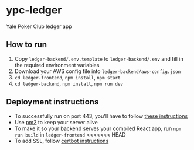 # ypc-ledger
Yale Poker Club ledger app

## How to run
1. Copy `ledger-backend/.env.template` to `ledger-backend/.env` and fill in the required environment variables
2. Download your AWS config file into `ledger-backend/aws-config.json`
3. `cd ledger-frontend`, `npm install`, `npm start`
4. `cd ledger-backend`, `npm install`, `npm run dev`

## Deployment instructions
- To successfully run on port 443, you'll have to follow [these instructions](https://stackoverflow.com/questions/60372618/nodejs-listen-eacces-permission-denied-0-0-0-080)
- Use [pm2](https://pm2.keymetrics.io/) to keep your server alive
- To make it so your backend serves your compiled React app, run `npm run build` in `ledger-frontend`
<<<<<<< HEAD
- To add SSL, follow [certbot instructions](https://certbot.eff.org/instructions?ws=other&os=pip)

